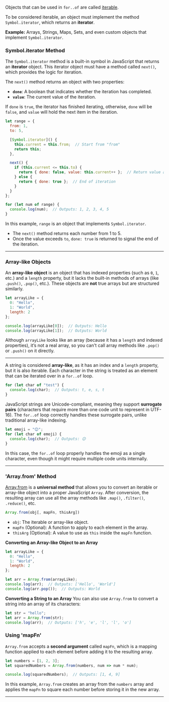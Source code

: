 

Objects that can be used in `for..of` are called [iterable](https://javascript.info/iterable). 

To be considered iterable, an object must implement the method `Symbol.iterator`, which returns an **iterator**. 

**Example:** Arrays, Strings, Maps, Sets, and even custom objects that implement `Symbol.iterator`.

### Symbol.iterator Method

The `Symbol.iterator` method is a built-in symbol in JavaScript that returns an **iterator** object. This iterator object must have a method called `next()`, which provides the logic for iteration.

The `next()` method returns an object with two properties:
- **`done`**: A boolean that indicates whether the iteration has completed.
- **`value`**: The current value of the iteration.

If `done` is `true`, the iterator has finished iterating, otherwise, `done` will be `false`, and `value` will hold the next item in the iteration.

```js
let range = {
  from: 1,
  to: 5,

  [Symbol.iterator]() {
    this.current = this.from;  // Start from "from"
    return this;
  },

  next() {
    if (this.current <= this.to) {
      return { done: false, value: this.current++ };  // Return value and increment
    } else {
      return { done: true };  // End of iteration
    }
  }
};

for (let num of range) {
  console.log(num);  // Outputs: 1, 2, 3, 4, 5
}
```

In this example, `range` is an object that implements `Symbol.iterator`.
- The `next()` method returns each number from 1 to 5.
- Once the value exceeds `to`, `done: true` is returned to signal the end of the iteration.

---

### **Array-like Objects**

An **array-like object** is an object that has indexed properties (such as `0`, `1`, etc.) and a `length` property, but it lacks the built-in methods of arrays (like `.push()`, `.pop()`, etc.). These objects are **not** true arrays but are structured similarly.

```js
let arrayLike = {
  0: "Hello",
  1: "World",
  length: 2
};

console.log(arrayLike[0]);  // Outputs: Hello
console.log(arrayLike[1]);  // Outputs: World
```

Although `arrayLike` looks like an array (because it has a `length` and indexed properties), it’s not a real array, so you can't call array methods like `.pop()` or `.push()` on it directly.

____

A string is considered **array-like**, as it has an index and a `length` property, but it is also iterable. Each character in the string is treated as an element that can be iterated over in a `for..of` loop.

```js
for (let char of "test") {
  console.log(char);  // Outputs: t, e, s, t
}
```

JavaScript strings are Unicode-compliant, meaning they support **surrogate pairs** (characters that require more than one code unit to represent in UTF-16). The `for..of` loop correctly handles these surrogate pairs, unlike traditional array-like indexing.

```js
let emoji = "😊";
for (let char of emoji) {
  console.log(char);  // Outputs: 😊
}
```

In this case, the `for..of` loop properly handles the emoji as a single character, even though it might require multiple code units internally.

---

### 'Array.from' Method

[Array.from](https://developer.mozilla.org/en-US/docs/Web/JavaScript/Reference/Global_Objects/Array/from) is a **universal method** that allows you to convert an iterable or array-like object into a proper JavaScript `Array`. After conversion, the resulting array can use all the array methods like `.map()`, `.filter()`, `.reduce()`, etc.

```js
Array.from(obj[, mapFn, thisArg])
```

- `obj`: The iterable or array-like object.
- `mapFn` (Optional): A function to apply to each element in the array.
- `thisArg` (Optional): A value to use as `this` inside the `mapFn` function.


**Converting an Array-like Object to an Array**
```js
let arrayLike = {
  0: "Hello",
  1: "World",
  length: 2
};

let arr = Array.from(arrayLike);
console.log(arr);  // Outputs: ['Hello', 'World']
console.log(arr.pop());  // Outputs: World
```

**Converting a String to an Array**
You can also use `Array.from` to convert a string into an array of its characters:

```js
let str = "hello";
let arr = Array.from(str);
console.log(arr);  // Outputs: ['h', 'e', 'l', 'l', 'o']
```

### Using 'mapFn'

`Array.from` accepts a **second argument** called `mapFn`, which is a mapping function applied to each element before adding it to the resulting array.

```js
let numbers = [1, 2, 3];
let squaredNumbers = Array.from(numbers, num => num * num);

console.log(squaredNumbers);  // Outputs: [1, 4, 9]
```

In this example, `Array.from` creates an array from the `numbers` array and applies the `mapFn` to square each number before storing it in the new array.


---


